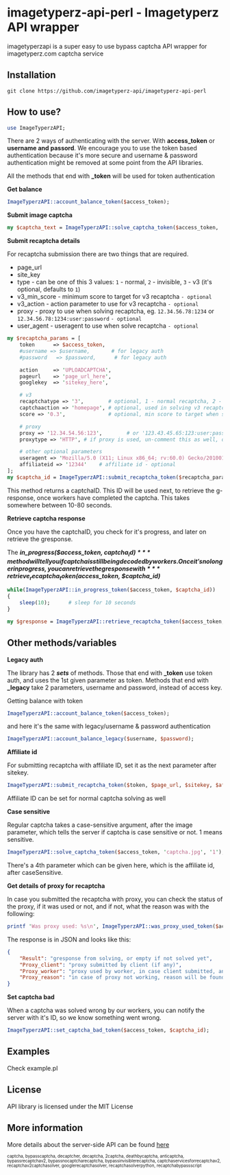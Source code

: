 imagetyperz-api-perl - Imagetyperz API wrapper
=========================================

imagetyperzapi is a super easy to use bypass captcha API wrapper for 
imagetyperz.com captcha service

## Installation
    
    git clone https://github.com/imagetyperz-api/imagetyperz-api-perl
     

## How to use?

``` perl
use ImageTyperzAPI;
```

There are 2 ways of authenticating with the server. With 
**access_token** or **username and passord**. 
We encourage you to use the token based authentication because it's more 
secure and username & password authentication might be removed at some 
point from the API libraries.

All the methods that end with **_token** will be used for token 
authentication


**Get balance**

``` perl
ImageTyperzAPI::account_balance_token($access_token);     
```

**Submit image captcha**

``` perl
my $captcha_text = ImageTyperzAPI::solve_captcha_token($access_token, 'captcha.jpg', '1');
```

**Submit recaptcha details**

For recaptcha submission there are two things that are required.
- page_url
- site_key
- type - can be one of this 3 values: `1` - normal, `2` - invisible, `3` - v3 (it's optional, defaults to `1`)
- v3_min_score - minimum score to target for v3 recaptcha `- optional`
- v3_action - action parameter to use for v3 recaptcha `- optional`
- proxy - proxy to use when solving recaptcha, eg. `12.34.56.78:1234` or `12.34.56.78:1234:user:password` `- optional`
- user_agent - useragent to use when solve recaptcha `- optional` 

``` perl
my $recaptcha_params = [
    token      => $access_token,
    #username => $username,       # for legacy auth
    #password   => $password,      # for legacy auth

    action     => 'UPLOADCAPTCHA',
    pageurl    => 'page_url_here',
    googlekey  => 'sitekey_here',

    # v3
    recaptchatype => '3',        # optional, 1 - normal recaptcha, 2 - invisible recaptcha, 3 - v3 recaptcha, default: 1
    captchaaction => 'homepage', # optional, used in solving v3 recaptcha
    score => '0.3',              # optional, min score to target when solving v3 recaptcha

    # proxy
    proxy => '12.34.54.56:123',        # or '123.43.45.65:123:user:password' with auth - optional
    proxytype => 'HTTP', # if proxy is used, un-comment this as well, only HTTP supported for now

    # other optional parameters
    useragent => 'Mozilla/5.0 (X11; Linux x86_64; rv:60.0) Gecko/20100101 Firefox/60.0', # optional
    affiliateid => '12344'    # affiliate id - optional
];
my $captcha_id = ImageTyperzAPI::submit_recaptcha_token($recaptcha_params);
```
This method returns a captchaID. This ID will be used next, to retrieve the g-response, once workers have 
completed the captcha. This takes somewhere between 10-80 seconds.


**Retrieve captcha response**

Once you have the captchaID, you check for it's progress, and later on 
retrieve the gresponse.

The ***in_progress($access_token, $captcha_id)*** method will tell you 
if captcha is still being decoded by workers.
Once it's no longer in progress, you can retrieve the gresponse with 
***retrieve_recaptcha_token($access_token, $captcha_id)***  

``` perl
while(ImageTyperzAPI::in_progress_token($access_token, $captcha_id))
{
    sleep(10);		# sleep for 10 seconds
}

my $gresponse = ImageTyperzAPI::retrieve_recaptcha_token($access_token, $captcha_id);
```

## Other methods/variables

**Legacy auth**

The library has 2 ***sets*** of methods. Those that end with **_token** 
use token auth, and uses the 1st given parameter as token. Methods that 
end with **_legacy** take 2 parameters, username and password, instead 
of access key.

Getting balance with token

```perl
ImageTyperzAPI::account_balance_token($access_token);
```

and here it's the same with legacy/username & password authentication
```perl
ImageTyperzAPI::account_balance_legacy($username, $password);
```

**Affiliate id**

For submitting recaptcha with affiliate ID, set it as the next parameter 
after sitekey.

``` perl
ImageTyperzAPI::submit_recaptcha_token($token, $page_url, $sitekey, $aff_id);
```

Affiliate ID can be set for normal captcha solving as well

**Case sensitive**

Regular captcha takes a case-sensitive argument, after the image 
parameter, which tells the server if captcha is case sensitive or not. 1 
means sensitive.
``` perl
ImageTyperzAPI::solve_captcha_token($access_token, 'captcha.jpg', '1');
```

There's a 4th parameter which can be given here, which is the affiliate 
id, after caseSensitive.


**Get details of proxy for recaptcha**

In case you submitted the recaptcha with proxy, you can check the status of the proxy, if it was used or not,
and if not, what the reason was with the following:

``` perl
printf 'Was proxy used: %s\n', ImageTyperzAPI::was_proxy_used_token($access_token, $captcha_id);
```

The response is in JSON and looks like this:
```json
{
    "Result": "gresponse from solving, or empty if not solved yet",
    "Proxy_client": "proxy submitted by client (if any)",
    "Proxy_worker": "proxy used by worker, in case client submitted, and no errors with proxy",
    "Proxy_reason": "in case of proxy not working, reason will be found here"
}
```

**Set captcha bad**

When a captcha was solved wrong by our workers, you can notify the 
server with it's ID,
so we know something went wrong.

``` perl
ImageTyperzAPI::set_captcha_bad_token($access_token, $captcha_id);
```

## Examples
Check example.pl

## License
API library is licensed under the MIT License

## More information
More details about the server-side API can be found [here](http://imagetyperz.com)


<sup><sub>captcha, bypasscaptcha, decaptcher, decaptcha, 2captcha, deathbycaptcha, anticaptcha, 
bypassrecaptchav2, bypassnocaptcharecaptcha, bypassinvisiblerecaptcha, captchaservicesforrecaptchav2, 
recaptchav2captchasolver, googlerecaptchasolver, recaptchasolverpython, recaptchabypassscript</sup></sub>

